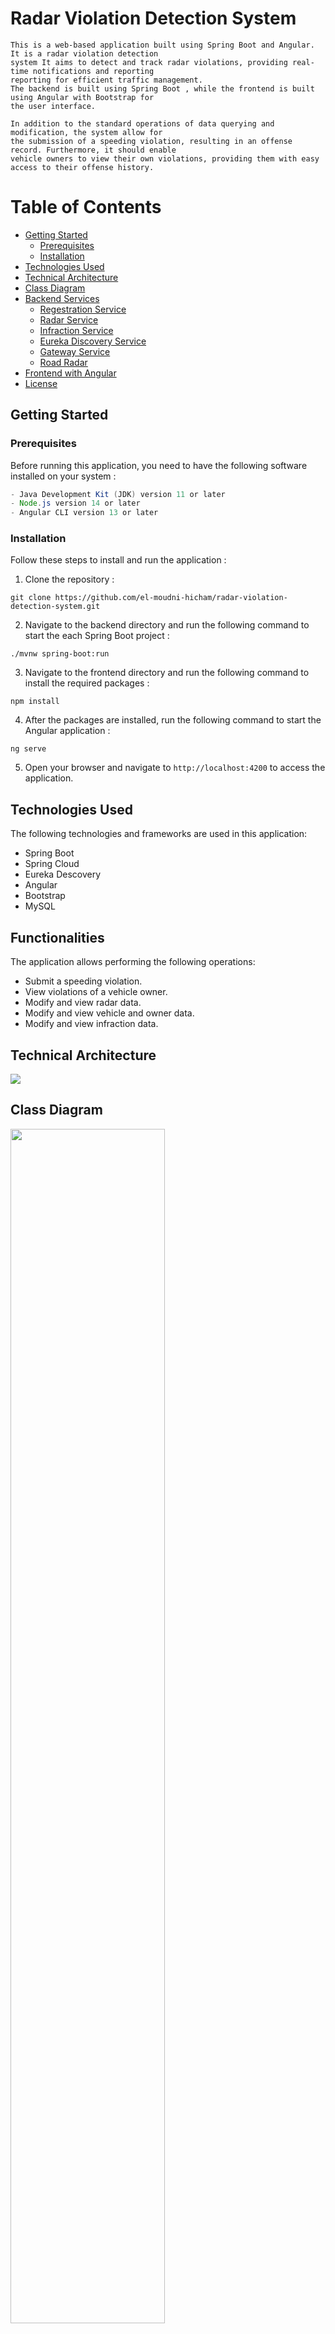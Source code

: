 # Radar Violation Detection System

```
This is a web-based application built using Spring Boot and Angular. It is a radar violation detection
system It aims to detect and track radar violations, providing real-time notifications and reporting
reporting for efficient traffic management.
The backend is built using Spring Boot , while the frontend is built using Angular with Bootstrap for
the user interface.

In addition to the standard operations of data querying and modification, the system allow for
the submission of a speeding violation, resulting in an offense record. Furthermore, it should enable
vehicle owners to view their own violations, providing them with easy access to their offense history.
```

# Table of Contents
- [Getting Started](#getting-started)
    - [Prerequisites](#prerequisites)
    - [Installation](#installation)
- [Technologies Used](#technologies-used)
- [Technical Architecture](#technical-architecture)
- [Class Diagram](#class-diagram)
- [Backend Services](#backend-services)
    - [Regestration Service](#regestration-service)
    - [Radar Service](#radar-service)
    - [Infraction Service](#infraction-service)
    - [Eureka Discovery Service](#eureka-discovery-service)
    - [Gateway Service](#gateway-service)
    - [Road Radar](#road-radar)
- [Frontend with Angular](#frontend-with-angular)
- [License](#license)


## Getting Started
### Prerequisites
Before running this application, you need to have the following software installed on your system :

```java
- Java Development Kit (JDK) version 11 or later
- Node.js version 14 or later
- Angular CLI version 13 or later
```

### Installation
Follow these steps to install and run the application :

1. Clone the repository :
```
git clone https://github.com/el-moudni-hicham/radar-violation-detection-system.git
```
2. Navigate to the backend directory and run the following command to start the each Spring Boot project :
```
./mvnw spring-boot:run
```
3. Navigate to the frontend directory and run the following command to install the required packages :
```
npm install
```
4. After the packages are installed, run the following command to start the Angular application :
```
ng serve
```
5. Open your browser and navigate to `http://localhost:4200` to access the application.

## Technologies Used
The following technologies and frameworks are used in this application:

- Spring Boot
- Spring Cloud
- Eureka Descovery
- Angular
- Bootstrap
- MySQL

## Functionalities

The application allows performing the following operations:
- Submit a speeding violation.
- View violations of a vehicle owner.
- Modify and view radar data.
- Modify and view vehicle and owner data.
- Modify and view infraction data.

## Technical Architecture

<img src="https://github.com/el-moudni-hicham/radar-violation-detection-system/assets/85403056/f49b19b6-7f95-4f45-8b65-1060db7d9dc7">

## Class Diagram 

<img src="https://github.com/el-moudni-hicham/radar-violation-detection-system/assets/85403056/3f6bacdd-84ea-4e1e-9c9f-0ae69cca8202" width="70%">

## Backend Services

The backend contains 5 services :

### Regestration Service 

```
Registration microservice manages vehicles owned by owners. Each vehicle belongs to a single owner.
An owner is defined by their ID, name, date of birth, email.
A vehicle is defined by its ID, regestration number, brand, fiscal power, and model
```
- Service Structure
<pre>

├───src
│   ├───main
│   │   ├───java
│   │   │   └───ma
│   │   │       └───enset
│   │   │           └───regestrationservice
│   │   │               │   RegestrationServiceApplication.java
│   │   │               │
│   │   │               ├───entites
│   │   │               │       Owner.java
│   │   │               │       OwnerRequest.java
│   │   │               │       Vehicle.java
│   │   │               │
│   │   │               ├───repositories
│   │   │               │       OwnerRepository.java
│   │   │               │       VehicleRepository.java
│   │   │               │
│   │   │               └───web
│   │   │                   ├───graphql
│   │   │                   │       OwnerGraphqlController.java
│   │   │                   │       VehicleGraphqlController.java
│   │   │                   │
│   │   │                   ├───grpc
│   │   │                   │   │   GrpcConfig.java
│   │   │                   │   │   OwnerGrpcService.java
│   │   │                   │   │
│   │   │                   │   └───stub
│   │   │                   │           OwnerGrpcServiceGrpc.java
│   │   │                   │           OwnerService.java
│   │   │                   │
│   │   │                   ├───rest
│   │   │                   │       OwnerRestController.java
│   │   │                   │       VehicleRestController.java
│   │   │                   │
│   │   │                   └───soap
│   │   │                           CXFSoapWebServiceConfig.java
│   │   │                           OwnerSoapController.java
│   │   │                           OwnerSoapService.java
│   │   │
│   │   └───resources
│   │       │   application.properties
│   │       │   owner-service.proto
│   │       │   xsd-schema.xsd
│   │       │
│   │       ├───graphql
│   │       │       schema.graphqls
│   │       │
│   │       ├───static
│   │       └───templates

</pre>
- Web services integration REST, GraphQL, SOAP et GRPC :

> a. REST :

Tests with `Postman`

<table>
    <tr>
        <td >
            <h5 align="center">All Vehicles</h3>
                <p align="center">
                    <img src="https://github.com/el-moudni-hicham/radar-violation-detection-system/assets/85403056/77beb752-739f-47fd-845f-c666ea4ab362" alt="project example"/>
                </p>
        </td>
    </tr>
    <tr>
        <td >
            <h5 align="center">Find Vehicle By Id</h3>
                <p align="center">
                    <img src="https://github.com/el-moudni-hicham/radar-violation-detection-system/assets/85403056/4b2cf16c-1340-4404-8cec-1bcdc51f524c" alt="project example"/>
                </p>
        </td>
    </tr>
</table>

<table>
    <tr>
        <td >
            <h5 align="center">Delete Vehicle</h3>
                <p align="center">
                    <img src="https://github.com/el-moudni-hicham/radar-violation-detection-system/assets/85403056/7a2c7083-7539-4dcd-b506-3556fec50c3a" alt="project example"/>
                </p>
        </td>
    </tr>
    <tr>
        <td >
            <h5 align="center">Update Vehicle</h3>
                <p align="center">
                    <img src="https://github.com/el-moudni-hicham/radar-violation-detection-system/assets/85403056/270691bf-1f79-446c-9359-20fec739881c" alt="project example"/>
                </p>
        </td>
    </tr>
</table>


> b. GraphQL :
<table>
    <tr>
        <td>
            <h5 align="center">All Vehicles with specific attributs </h3>
                <p align="center">
                    <img alt="project example"
                         src="https://github.com/el-moudni-hicham/radar-violation-detection-system/assets/85403056/e29db325-f14f-4d6a-9916-0ee1d1760da0"/>
                </p>
        </td>
    </tr>
    <tr>
        <td>
            <h5 align="center">Find Vehicle By Id with specific attributs</h3>
                <p align="center">
                    <img alt="project example"
                         src="https://github.com/el-moudni-hicham/radar-violation-detection-system/assets/85403056/15f188ac-d384-455d-a8ed-91363143f97f"/>
                </p>
        </td>
    </tr>
</table>

> c. SOAP :

Tests with `SoapUI`
<table>
    <tr>
        <td >
            <h5 align="center">All Owners </h3>
                <p align="center">
                    <img src="https://github.com/el-moudni-hicham/radar-violation-detection-system/assets/85403056/7a01b2b9-3807-43e1-884d-8c0cbfcbb994" alt="project example"/>
                </p>
        </td>
    </tr>
    <tr>
        <td >
            <h5 align="center">Find Owner By Id</h3>
                <p align="center">
                    <img src="https://github.com/el-moudni-hicham/radar-violation-detection-system/assets/85403056/52bc6d85-1dc1-4f00-b9da-701d500a8b4a" alt="project example"/>
                </p>
        </td>
    </tr>
</table>

> d. GRPC :

Tests with `BloomRPC`
<table>
    <tr>
        <td>
            <h5 align="center">All Owners </h3>
                <p align="center">
                    <img alt="project example"
                         src="https://github.com/el-moudni-hicham/radar-violation-detection-system/assets/85403056/abc8437c-d043-4821-b684-0a27917cb13c"/>
                </p>
        </td>
    </tr>
    <tr>
        <td>
            <h5 align="center">Find Owner By Id</h3>
                <p align="center">
                    <img alt="project example"
                         src="https://github.com/el-moudni-hicham/radar-violation-detection-system/assets/85403056/7b33bad2-3ac7-415d-ab60-33d3ae23b08e"/>
                </p>
        </td>
    </tr>
</table>



####

### Radar Service 

```
Radar microservice responsible for managing radars handles radar entities defined
by their ID, maximum speed limit, and coordinates (longitude and latitude)
```
- Service Structure
<pre>
├───src
│   ├───main
│   │   ├───java
│   │   │   └───ma
│   │   │       └───enset
│   │   │           └───radarservice
│   │   │               │   RadarServiceApplication.java
│   │   │               │
│   │   │               ├───entites
│   │   │               │       Radar.java
│   │   │               │
│   │   │               ├───feign
│   │   │               │       InfractionRestClient.java
│   │   │               │
│   │   │               ├───models
│   │   │               │       Infraction.java
│   │   │               │       NewData.java
│   │   │               │
│   │   │               ├───repositories
│   │   │               │       RadarRepository.java
│   │   │               │
│   │   │               └───web
│   │   │                       RadarRestController.java
│   │   │
│   │   └───resources
│   │       │   application.properties
│   │       │   radar-service.proto
│   │       │
│   │       ├───static
│   │       └───templates
</pre>

### Infraction Service 

```
Infraction microservice responsible for managing violations handles each violation, which is defined
by its ID, date, the radar number that detected the offense, the vehicle regestration number,
the vehicle's speed, the radar's maximum speed limit, and the fine amount.
```
- Service Structure
<pre>
├───src
│   ├───main
│   │   ├───java
│   │   │   └───ma
│   │   │       └───enset
│   │   │           └───infractionservice
│   │   │               │   InfractionServiceApplication.java
│   │   │               │
│   │   │               ├───entites
│   │   │               │       Infraction.java
│   │   │               │
│   │   │               ├───feign
│   │   │               │       RadarRestClient.java
│   │   │               │       VehicleRestClient.java
│   │   │               │
│   │   │               ├───models
│   │   │               │       NewData.java
│   │   │               │       Owner.java
│   │   │               │       Radar.java
│   │   │               │       Vehicle.java
│   │   │               │
│   │   │               ├───repositories
│   │   │               │       InfractionRepository.java
│   │   │               │
│   │   │               └───web
│   │   │                       InfractionRestController.java
│   │   │
│   │   └───resources
│   │       │   application.properties
│   │       │
│   │       ├───static
│   │       └───templates
</pre>

### Eureka Discovery Service
```
server-side component in the Netflix OSS stack that allows services to register
and discover each other in a microservices architecture.
```
- Service Structure
<pre>
├───src
│   ├───main
│   │   ├───java
│   │   │   └───ma
│   │   │       └───enset
│   │   │           └───eurekadiscovery
│   │   │                   EurekaDiscoveryApplication.java
│   │   │
│   │   └───resources
│   │           application.properties
│   │
│   └───test
│       └───java
│           └───ma
│               └───enset
│                   └───eurekadiscovery
│                           EurekaDiscoveryApplicationTests.java
│
</pre>

### Gateway Service
```
Spring Cloud Gateway It provides a centralized entry point for routing and filtering requests
to microservices in a distributed system, enabling dynamic and scalable routing based on various criteria.
```
- Service Structure
<pre>
├───src
│   ├───main
│   │   ├───java
│   │   │   └───ma
│   │   │       └───enset
│   │   │           └───gateway
│   │   │                   GatewayApplication.java
│   │   │
│   │   └───resources
│   │           application.properties
│   │           application.yml
</pre>

### Road Radar
```
A Java application that simulates a radar system generating random speeding violations
and sending them to the Radar-Service.
```

- Service Structure
<pre>
├───src
│   ├───main
│   │   ├───java
│   │   │   └───ma
│   │   │       └───enset
│   │   │           └───radarroad
│   │   │               │   RadarDetectionService.java
│   │   │               │   RadarRoadApplication.java
│   │   │               │
│   │   │               └───models
│   │   │                       NewData.java
│   │   │                       Radar.java
│   │   │                       Vehicle.java
│   │   │
│   │   └───resources
│   │       │   application.properties
│   │       │
│   │       ├───static
│   │       └───templates
</pre>

* Test

<table>
    <tr>
        <td>
            <p align="center">
                <img alt="project example"
                     src="https://github.com/el-moudni-hicham/radar-violation-detection-system/assets/85403056/0068cd62-3044-47ad-b1ac-a03c34713801"/>
            </p>
        </td>
    </tr>

</table>

# Frontend with Angular

## Video Demonstration


https://github.com/el-moudni-hicham/radar-violation-detection-system/assets/85403056/7fd47b94-4f64-4155-86b4-5575ab3ed6ab


## Application Sceenshots

<table>
    <tr>
        <td >
            <p align="center">
                <h5 align="center">Login Page</h3>
                <img src="https://github.com/el-moudni-hicham/radar-violation-detection-system/assets/85403056/212c815e-853a-4c31-a4db-695ad8ea46fc" alt="project example"/>
            </p>
        </td>
    </tr>
    <tr>
        <td >
            <p align="center">
                <h5 align="center">Welcome Page</h3>
                <img src="https://github.com/el-moudni-hicham/radar-violation-detection-system/assets/85403056/62a7c75a-116c-4f7d-84c0-4a2cdfa207a1" alt="project example"/>
            </p>
        </td>
    </tr>

</table>

<table>
    <tr>
        <td >
            <p align="center">
                <h5 align="center">Dashboard Statistics</h3>
                <img src="https://github.com/el-moudni-hicham/radar-violation-detection-system/assets/85403056/8287e677-e027-4f0c-ad20-be6a50ba7fa7" alt="project example"/>
            </p>
        </td>
    </tr>
    <tr>
        <td >
            <p align="center">
                <h5 align="center">Radars Page</h3>
                <img src="https://github.com/el-moudni-hicham/radar-violation-detection-system/assets/85403056/bb9aad80-0ec5-4afe-8dbc-e14d61824e0d" alt="project example"/>
            </p>
        </td>
    </tr>
</table>


<table>
    <tr>
        <td >
            <p align="center">
                <h5 align="center">Sweet Alerts Example</h3>
                <img src="https://github.com/el-moudni-hicham/radar-violation-detection-system/assets/85403056/d3f1c38a-349b-4afc-be32-6a48ce1cc105" alt="project example"/>
            </p>
        </td>
    </tr>
    <tr>
        <td >
            <p align="center">
                <h5 align="center">Add New Radar</h3>
                <img src="https://github.com/el-moudni-hicham/radar-violation-detection-system/assets/85403056/df5a0b4e-d3c2-458d-aa82-98d985447ee9" alt="project example"/>
            </p>
        </td>
    </tr>
</table>

<table>
    <tr>
        <td >
            <p align="center">
                <h5 align="center">Vehicles and their Owners Page</h3>
                <img src="https://github.com/el-moudni-hicham/radar-violation-detection-system/assets/85403056/30068f49-7b6d-47b7-a730-763e6116a311" alt="project example"/>
            </p>
        </td>
    </tr>
    <tr>
        <td >
            <p align="center">
                <h5 align="center">Infractions Page</h3>
                <img src="https://github.com/el-moudni-hicham/radar-violation-detection-system/assets/85403056/30e08ef6-a881-4358-a458-548eedfb879c" alt="project example"/>
            </p>
        </td>
    </tr>
</table>


<table>
    <tr>
        <td >
            <p align="center">
                <h5 align="center">Show PDF</h3>
                <img src="https://github.com/el-moudni-hicham/radar-violation-detection-system/assets/85403056/916ead93-b5b0-47e4-802f-5947ecf9d223" alt="project example"/>
            </p>
        </td>
    </tr>
</table>

## License
This project is licensed under the GPL-3.0 license - see the LICENSE file for details.
